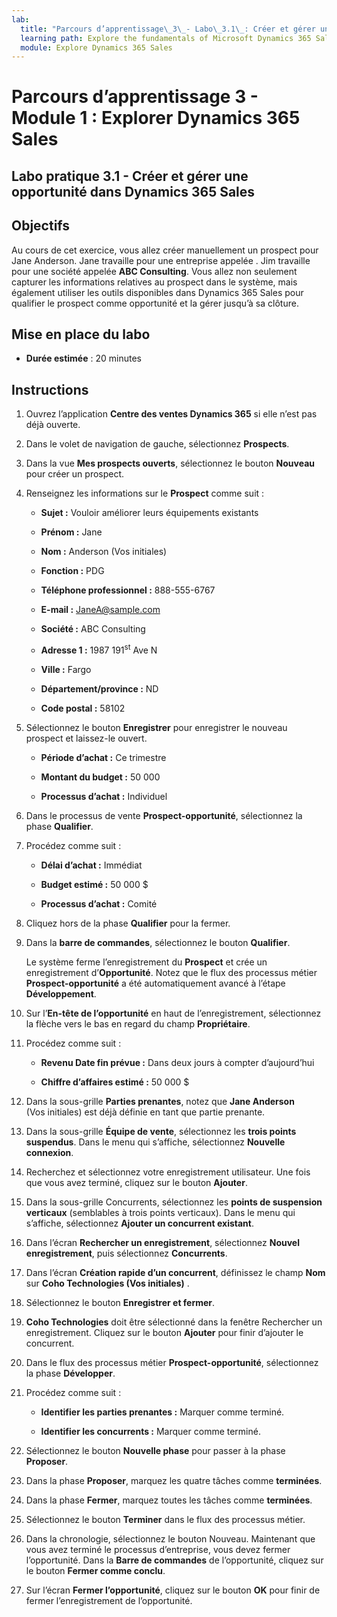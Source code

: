 ```yaml
---
lab:
  title: "Parcours d’apprentissage\_3\_- Labo\_3.1\_: Créer et gérer une opportunité dans Dynamics\_365 Sales"
  learning path: Explore the fundamentals of Microsoft Dynamics 365 Sales
  module: Explore Dynamics 365 Sales
---
```



Parcours d’apprentissage 3 - Module 1 : Explorer Dynamics 365 Sales
========================

## Labo pratique 3.1 - Créer et gérer une opportunité dans Dynamics 365 Sales 

## Objectifs

Au cours de cet exercice, vous allez créer manuellement un prospect pour Jane Anderson. Jane travaille pour une entreprise appelée . Jim travaille pour une société appelée **ABC Consulting**. Vous allez non seulement capturer les informations relatives au prospect dans le système, mais également utiliser les outils disponibles dans Dynamics 365 Sales pour qualifier le prospect comme opportunité et la gérer jusqu’à sa clôture.


## Mise en place du labo

  - **Durée estimée** : 20 minutes

## Instructions


1. Ouvrez l’application **Centre des ventes Dynamics 365** si elle n’est pas déjà ouverte.

2. Dans le volet de navigation de gauche, sélectionnez **Prospects**. 

3. Dans la vue **Mes prospects ouverts**, sélectionnez le bouton **Nouveau** pour créer un prospect. 

4. Renseignez les informations sur le **Prospect** comme suit :

    - **Sujet :** Vouloir améliorer leurs équipements existants

    - **Prénom :** Jane

    - **Nom :** Anderson (Vos initiales)

    - **Fonction :** PDG

    - **Téléphone professionnel :** 888-555-6767

    - **E-mail :** [JaneA@sample.com](mailto:JaneA@sample.com)

    - **Société :** ABC Consulting

    - **Adresse 1 :** 1987 191<sup data-htmlnode="">st</sup> Ave N

    - **Ville :** Fargo

    - **Département/province :** ND

    - **Code postal :** 58102

5. Sélectionnez le bouton **Enregistrer** pour enregistrer le nouveau prospect et laissez-le ouvert. 

    - **Période d’achat :** Ce trimestre

    - **Montant du budget :** 50 000

    - **Processus d’achat :** Individuel

6. Dans le processus de vente **Prospect-opportunité**, sélectionnez la phase **Qualifier**.

7. Procédez comme suit :

    - **Délai d’achat :** Immédiat

    - **Budget estimé :** 50 000 $ 

    - **Processus d’achat :** Comité

8. Cliquez hors de la phase **Qualifier** pour la fermer. 

9. Dans la **barre de commandes**, sélectionnez le bouton **Qualifier**. 

    Le système ferme l’enregistrement du **Prospect** et crée un enregistrement d’**Opportunité**. Notez que le flux des processus métier **Prospect-opportunité** a été automatiquement avancé à l’étape **Développement**. 

10. Sur l’**En-tête de l’opportunité** en haut de l’enregistrement, sélectionnez la flèche vers le bas en regard du champ **Propriétaire**.

11. Procédez comme suit :
    - **Revenu Date fin prévue :** Dans deux jours à compter d’aujourd’hui

    - **Chiffre d’affaires estimé :** 50 000 $
        
12. Dans la sous-grille **Parties prenantes**, notez que **Jane Anderson** (Vos initiales) est déjà définie en tant que partie prenante.

13. Dans la sous-grille **Équipe de vente**, sélectionnez les **trois points suspendus**. Dans le menu qui s’affiche, sélectionnez **Nouvelle connexion**.

14. Recherchez et sélectionnez votre enregistrement utilisateur. Une fois que vous avez terminé, cliquez sur le bouton **Ajouter**.

15. Dans la sous-grille Concurrents, sélectionnez les **points de suspension verticaux** (semblables à trois points verticaux). Dans le menu qui s’affiche, sélectionnez **Ajouter un concurrent existant**.

16. Dans l’écran **Rechercher un enregistrement**, sélectionnez **Nouvel enregistrement**, puis sélectionnez **Concurrents**.

17. Dans l’écran **Création rapide d’un concurrent**, définissez le champ **Nom** sur **Coho Technologies (Vos initiales)** .

18. Sélectionnez le bouton **Enregistrer et fermer**.

19. **Coho Technologies** doit être sélectionné dans la fenêtre Rechercher un enregistrement. Cliquez sur le bouton **Ajouter** pour finir d’ajouter le concurrent.

20. Dans le flux des processus métier **Prospect-opportunité**, sélectionnez la phase **Développer**. 

21. Procédez comme suit :

    - **Identifier les parties prenantes :** Marquer comme terminé.

    - **Identifier les concurrents :** Marquer comme terminé. 

22. Sélectionnez le bouton **Nouvelle phase** pour passer à la phase **Proposer**. 

23. Dans la phase **Proposer**, marquez les quatre tâches comme **terminées**. 

24. Dans la phase **Fermer**, marquez toutes les tâches comme **terminées**. 

25. Sélectionnez le bouton **Terminer** dans le flux des processus métier. 

26. Dans la chronologie, sélectionnez le bouton Nouveau. Maintenant que vous avez terminé le processus d’entreprise, vous devez fermer l’opportunité. Dans la **Barre de commandes** de l’opportunité, cliquez sur le bouton **Fermer comme conclu**.

27. Sur l’écran **Fermer l’opportunité**, cliquez sur le bouton **OK** pour finir de fermer l’enregistrement de l’opportunité.


